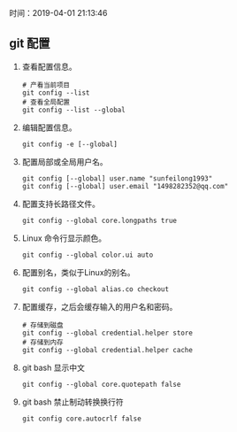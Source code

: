 时间：2019-04-01 21:13:46 

## git 配置

1. 查看配置信息。

    ```shell
    # 产看当前项目
    git config --list
    # 查看全局配置
    git config --list --global
    ```
2. 编辑配置信息。

    ```shell
    git config -e [--global]
    ```
3. 配置局部或全局用户名。

    ```shell
    git config [--global] user.name "sunfeilong1993"
    git config [--global] user.email "1498282352@qq.com"
    ```
4. 配置支持长路径文件。  

    ```shell
    git config --global core.longpaths true
    ```
6. Linux 命令行显示颜色。 

    ```shell
    git config --global color.ui auto
    ```
7. 配置别名，类似于Linux的别名。

    ```shell
    git config --global alias.co checkout
    ```
7. 配置缓存，之后会缓存输入的用户名和密码。

    ```shell
    # 存储到磁盘
    git config --global credential.helper store
    # 存储到内存
    git config --global credential.helper cache
    ```
8. git bash 显示中文

    ```shell
    git config --global core.quotepath false
    ```
9. git bash 禁止制动转换换行符

    ```shell
    git config core.autocrlf false
    ```
